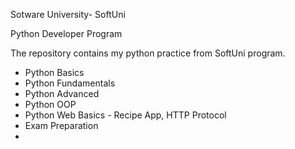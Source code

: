 Sotware University- SoftUni

Python Developer Program

The repository contains my python practice from SoftUni program.

- Python Basics
- Python Fundamentals
- Python Advanced
- Python OOP
- Python Web Basics - Recipe App, HTTP Protocol
- Exam Preparation
-
